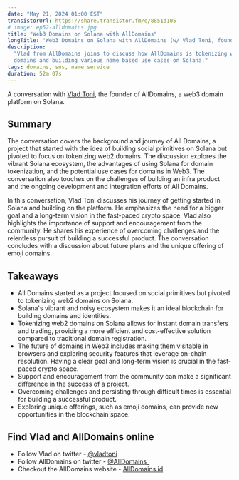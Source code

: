 ```yaml
---
date: "May 21, 2024 01:00 EST"
transistorUrl: https://share.transistor.fm/e/8851d105
# image: ep52-alldomains.jpg
title: "Web3 Domains on Solana with AllDomains"
longTitle: "Web3 Domains on Solana with AllDomains (w/ Vlad Toni, founder)"
description:
  "Vlad from AllDomains joins to discuss how AllDomains is tokenizing web2
  domains and building various name based use cases on Solana."
tags: domains, sns, name service
duration: 52m 07s
---
```


A conversation with [Vlad Toni](https://twitter.com/vladtoni), the founder of
AllDomains, a web3 domain platform on Solana.

## Summary

The conversation covers the background and journey of All Domains, a project
that started with the idea of building social primitives on Solana but pivoted
to focus on tokenizing web2 domains. The discussion explores the vibrant Solana
ecosystem, the advantages of using Solana for domain tokenization, and the
potential use cases for domains in Web3. The conversation also touches on the
challenges of building an infra product and the ongoing development and
integration efforts of All Domains.

In this conversation, Vlad Toni discusses his journey of getting started in
Solana and building on the platform. He emphasizes the need for a bigger goal
and a long-term vision in the fast-paced crypto space. Vlad also highlights the
importance of support and encouragement from the community. He shares his
experience of overcoming challenges and the relentless pursuit of building a
successful product. The conversation concludes with a discussion about future
plans and the unique offering of emoji domains.

## Takeaways

- All Domains started as a project focused on social primitives but pivoted to
  tokenizing web2 domains on Solana.
- Solana's vibrant and noisy ecosystem makes it an ideal blockchain for building
  domains and identities.
- Tokenizing web2 domains on Solana allows for instant domain transfers and
  trading, providing a more efficient and cost-effective solution compared to
  traditional domain registration.
- The future of domains in Web3 includes making them visitable in browsers and
  exploring security features that leverage on-chain resolution. Having a clear
  goal and long-term vision is crucial in the fast-paced crypto space.
- Support and encouragement from the community can make a significant difference
  in the success of a project.
- Overcoming challenges and persisting through difficult times is essential for
  building a successful product.
- Exploring unique offerings, such as emoji domains, can provide new
  opportunities in the blockchain space.

## Find Vlad and AllDomains online

- Follow Vlad on twitter - [@vladtoni](https://twitter.com/vladtoni)
- Follow AllDomains on twitter -
  [@AllDomains\_](https://twitter.com/AllDomains_)
- Checkout the AllDomains website - [AllDomains.id](https://alldomains.id)
